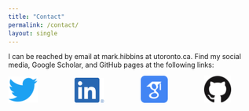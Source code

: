 ```yaml
---
title: "Contact"
permalink: /contact/
layout: single
---
```


I can be reached by email at mark.hibbins at utoronto.ca. Find my social media, Google Scholar, and GitHub pages at the following links: 
 
[![Twitter account](../images/Twitter_Logo_Blue.png)](https://twitter.com/reject_resubmit)
&nbsp;  &nbsp;  &nbsp;  &nbsp;  &nbsp;  &nbsp;  &nbsp;  &nbsp;  &nbsp;  [![LinkedIn account](../images/LI-In-Bug.png)](https://www.linkedin.com/in/mark-hibbins-9ab10095/)
&nbsp;  &nbsp;  &nbsp;  &nbsp;  &nbsp;  &nbsp;  &nbsp;  &nbsp;  &nbsp;  [![Google Scholar account](../images/google_scholar_icon_130918.png)](https://scholar.google.com/citations?user=ntv9ciwAAAAJ&hl=en)
&nbsp;  &nbsp;  &nbsp;  &nbsp;  &nbsp;  &nbsp;  &nbsp;  &nbsp;  &nbsp;  [![GitHub account](../images/GitHub-Mark-120px-plus.png)](https://github.com/mhibbins) 

